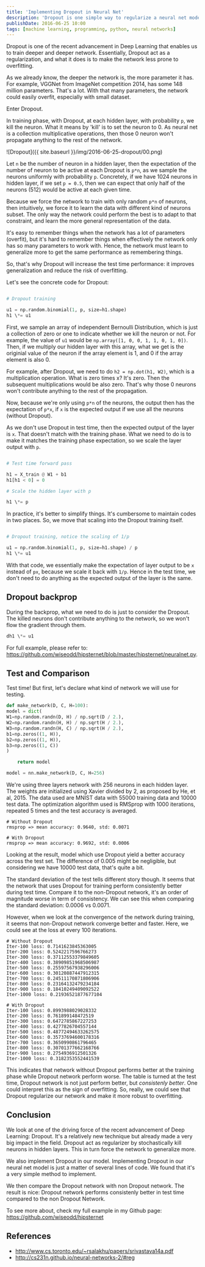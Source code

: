 ```yaml
---
title: 'Implementing Dropout in Neural Net'
description: 'Dropout is one simple way to regularize a neural net model. This is one of the recent advancements in Deep Learning that makes training deeper and deeper neural net tractable.'
publishDate: 2016-06-25 10:00
tags: [machine learning, programming, python, neural networks]
---
```


Dropout is one of the recent advancement in Deep Learning that enables us to train deeper and deeper network. Essentially, Dropout act as a regularization, and what it does is to make the network less prone to overfitting.

As we already know, the deeper the network is, the more parameter it has. For example, VGGNet from ImageNet competition 2014, has some 148 million parameters. That's a lot. With that many parameters, the network could easily overfit, especially with small dataset.

Enter Dropout.

In training phase, with Dropout, at each hidden layer, with probability `p`, we kill the neuron. What it means by 'kill' is to set the neuron to 0. As neural net is a collection multiplicative operations, then those 0 neuron won't propagate anything to the rest of the network.

![Dropout]({{ site.baseurl }}/img/2016-06-25-dropout/00.png)

Let `n` be the number of neuron in a hidden layer, then the expectation of the number of neuron to be active at each Dropout is `p*n`, as we sample the neurons uniformly with probability `p`. Concretely, if we have 1024 neurons in hidden layer, if we set `p = 0.5`, then we can expect that only half of the neurons (512) would be active at each given time.

Because we force the network to train with only random `p*n` of neurons, then intuitively, we force it to learn the data with different kind of neurons subset. The only way the network could perform the best is to adapt to that constraint, and learn the more general representation of the data.

It's easy to remember things when the network has a lot of parameters (overfit), but it's hard to remember things when effectively the network only has so many parameters to work with. Hence, the network must learn to generalize more to get the same performance as remembering things.

So, that's why Dropout will increase the test time performance: it improves generalization and reduce the risk of overfitting.

Let's see the concrete code for Dropout:

```python

# Dropout training

u1 = np.random.binomial(1, p, size=h1.shape)
h1 \*= u1
```

First, we sample an array of independent Bernoulli Distribution, which is just a collection of zero or one to indicate whether we kill the neuron or not. For example, the value of `u1` would be `np.array([1, 0, 0, 1, 1, 0, 1, 0])`. Then, if we multiply our hidden layer with this array, what we get is the originial value of the neuron if the array element is 1, and 0 if the array element is also 0.

For example, after Dropout, we need to do `h2 = np.dot(h1, W2)`, which is a multiplication operation. What is zero times x? It's zero. Then the subsequent multiplications would be also zero. That's why those 0 neurons won't contribute anything to the rest of the propagation.

Now, because we're only using `p*n` of the neurons, the output then has the expectation of `p*x`, if `x` is the expected output if we use all the neurons (without Dropout).

As we don't use Dropout in test time, then the expected output of the layer is `x`. That doesn't match with the training phase. What we need to do is to make it matches the training phase expectation, so we scale the layer output with `p`.

```python

# Test time forward pass

h1 = X_train @ W1 + b1
h1[h1 < 0] = 0

# Scale the hidden layer with p

h1 \*= p
```

In practice, it's better to simplify things. It's cumbersome to maintain codes in two places. So, we move that scaling into the Dropout training itself.

```python

# Dropout training, notice the scaling of 1/p

u1 = np.random.binomial(1, p, size=h1.shape) / p
h1 \*= u1
```

With that code, we essentially make the expectation of layer output to be `x` instead of `px`, because we scale it back with `1/p`. Hence in the test time, we don't need to do anything as the expected output of the layer is the same.

## Dropout backprop

During the backprop, what we need to do is just to consider the Dropout. The killed neurons don't contribute anything to the network, so we won't flow the gradient through them.

```python
dh1 \*= u1
```

For full example, please refer to: <https://github.com/wiseodd/hipsternet/blob/master/hipsternet/neuralnet.py>.

## Test and Comparison

Test time! But first, let's declare what kind of network we will use for testing.

```python
def make_network(D, C, H=100):
model = dict(
W1=np.random.randn(D, H) / np.sqrt(D / 2.),
W2=np.random.randn(H, H) / np.sqrt(H / 2.),
W3=np.random.randn(H, C) / np.sqrt(H / 2.),
b1=np.zeros((1, H)),
b2=np.zeros((1, H)),
b3=np.zeros((1, C))
)

    return model

model = nn.make_network(D, C, H=256)
```

We're using three layers network with 256 neurons in each hidden layer. The weights are initialized using Xavier divided by 2, as proposed by He, et al, 2015. The data used are MNIST data with 55000 training data and 10000 test data. The optimization algorithm used is RMSprop with 1000 iterations, repeated 5 times and the test accuracy is averaged.

```
# Without Dropout
rmsprop => mean accuracy: 0.9640, std: 0.0071

# With Dropout
rmsprop => mean accuracy: 0.9692, std: 0.0006
```

Looking at the result, model which use Dropout yield a better accuracy across the test set. The difference of 0.005 might be negligible, but considering we have 10000 test data, that's quite a bit.

The standard deviation of the test tells different story though. It seems that the network that uses Dropout for training perform consistently better during test time. Compare it to the non-Dropout network, it's an order of magnitude worse in term of consistency. We can see this when comparing the standard deviation: 0.0006 vs 0.0071.

However, when we look at the convergence of the network during training, it seems that non-Dropout network converge better and faster. Here, we could see at the loss at every 100 iterations.

```
# Without Dropout
Iter-100 loss: 0.7141623845363005
Iter-200 loss: 0.5242217596766273
Iter-300 loss: 0.37112553379849605
Iter-400 loss: 0.38909851968506987
Iter-500 loss: 0.25597567938296006
Iter-600 loss: 0.30120887447912315
Iter-700 loss: 0.24511170871806906
Iter-800 loss: 0.23164132479234184
Iter-900 loss: 0.18410249409092522
Iter-1000 loss: 0.21936521877677104

# With Dropout
Iter-100 loss: 0.8993988029028332
Iter-200 loss: 0.761899148472519
Iter-300 loss: 0.6472785867227253
Iter-400 loss: 0.4277826704557144
Iter-500 loss: 0.48772494633262575
Iter-600 loss: 0.35737694600178316
Iter-700 loss: 0.3650990861796465
Iter-800 loss: 0.30701377662168766
Iter-900 loss: 0.2754936912501326
Iter-1000 loss: 0.3182353552441539
```

This indicates that network without Dropout performs better at the training phase while Dropout network perform worse. The table is turned at the test time, Dropout network is not just perform better, but _consistenly better_. One could interpret this as the sign of overfitting. So, really, we could see that Dropout regularize our network and make it more robust to overfitting.

## Conclusion

We look at one of the driving force of the recent advancement of Deep Learning: Dropout. It's a relatively new technique but already made a very big impact in the field. Dropout act as regularizer by stochastically kill neurons in hidden layers. This in turn force the network to generalize more.

We also implement Dropout in our model. Implementing Dropout in our neural net model is just a matter of several lines of code. We found that it's a very simple method to implement.

We then compare the Dropout network with non Dropout network. The result is nice: Dropout network performs consistenly better in test time compared to the non Dropout Network.

To see more about, check my full example in my Github page: <https://github.com/wiseodd/hipsternet>

## References

- <http://www.cs.toronto.edu/~rsalakhu/papers/srivastava14a.pdf>
- <http://cs231n.github.io/neural-networks-2/#reg>
